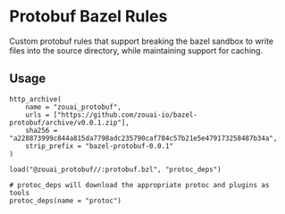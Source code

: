 # Protobuf Bazel Rules

Custom protobuf rules that support breaking the bazel sandbox to write files into the source directory, while maintaining support for caching.

## Usage
```
http_archive(
    name = "zouai_protobuf",
    urls = ["https://github.com/zouai-io/bazel-protobuf/archive/v0.0.1.zip"],
    sha256 = "a228873999c844a815da7798adc235790caf784c57b21e5e479173258487b34a",
    strip_prefix = "bazel-protobuf-0.0.1"
)

load("@zouai_protobuf//:protobuf.bzl", "protoc_deps")

# protoc_deps will download the appropriate protoc and plugins as tools
protoc_deps(name = "protoc")
```